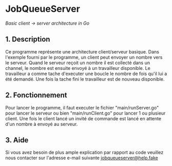 # JobQueueServer

*Basic client -> server architecture in Go*

## 1. Description

Ce programme représente une architecture client/serveur basique. Dans l'exemple
    fourni par le programme, un client peut envoyer un nombre vers le serveur. Quand
    le serveur reçoit un nombre il est collecté dans un channel, le nombre est ensuite
    envoyé à un travailleur disponible. Le travailleur a comme tache d'executer une
    boucle le nombre de fois qu'il lui a été demandé. Une fois la tache fini le travailleur
    est de nouveau disponible.

## 2. Fonctionnement

Pour lancer le programme, il faut executer le fichier "main/runServer.go" pour lancer le
    serveur ou bien "main/runClient.go" pour lancer 1 ou plusieur client.
    Une fois le client lancé un invité de commande est lancé en attente d'un nombre à envoyé
    au serveur.

## 3. Aide

Si vous avez besoin de plus ample explication par rapport au code veuillez nous contacter
    sur l'adresse e-mail suivante jobqueueserver@help.fake

